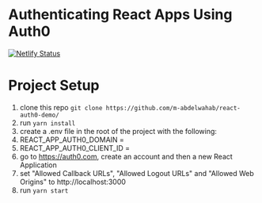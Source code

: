 # Authenticating React Apps Using Auth0

[![Netlify Status](https://api.netlify.com/api/v1/badges/73be598f-acd6-4324-aee4-c5d8086ac380/deploy-status)](https://app.netlify.com/sites/react-auth0-demo/deploys)

# Project Setup

1. clone this repo `git clone https://github.com/m-abdelwahab/react-auth0-demo/`
2. run `yarn install`
3. create a .env file in the root of the project with the following:
  1. REACT_APP_AUTH0_DOMAIN = 
  2. REACT_APP_AUTH0_CLIENT_ID = 
4. go to https://auth0.com, create an account and then a new React Application
5. set "Allowed Callback URLs", "Allowed Logout URLs" and "Allowed Web Origins" to http://localhost:3000
6. run `yarn start`
